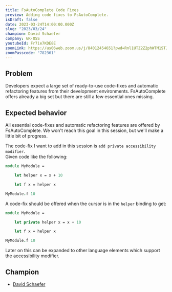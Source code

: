 ```yaml
---
title: FsAutoComplete Code Fixes
preview: Adding code fixes to FsAutoComplete.
isDraft: false
date: 2023-03-24T14:00:00.000Z
slug: "2023/03/24"
champion: David Schaefer
company: GR-OSS
youtubeId: Fr7ie7KDE8E
zoomLink: https://us06web.zoom.us/j/84012454651?pwd=Rnl1UTZ2Z2phWTM1STJIcUN3SWRTZz09
zoomPasscode: "782361"
---
```


## Problem

Developers expect a large set of ready-to-use code-fixes and automatic refactoring features from their development environments.
FsAutoComplete offers already a big set but there are still a few essential ones missing.

## Expected behavior

All essential code-fixes and automatic refactoring features are offered by FsAutoComplete. We won't reach this goal in this session, but we'll make a little bit of progress.

The code-fix I want to add in this session is `add private accessibility modifier`.  
Given code like the following:

```fsharp
module MyModule =

    let helper x = x + 10

    let f x = helper x

MyModule.f 10
```

A code-fix should be offered when the cursor is in the `helper` binding to get:

```fsharp
module MyModule =

    let private helper x = x + 10

    let f x = helper x

MyModule.f 10
```

Later on this can be expanded to other language elements which support the accessibility modifier.

## Champion

- [David Schaefer](https://twitter.com/dawe70704856)

